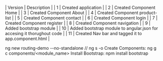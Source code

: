 | Version | Description |
| 1 | Created application |
| 2 | Created Component Home |
| 3 | Created Component About |
| 4 | Created Component product-list |
| 5 | Created Component contact |
| 6 | Created Component login |
| 7 | Created Component register |
| 8 | Created Component navigation |
| 9 | Added bootstrap module |
| 10 | Added bootstrap module to angular.json for accesing it thorughout code |
| 11 | Created Nav bar and tagged it to app.component.html |












ng new routing-demo --no-standalone //
ng s -o
Create Components: ng g c components/<module_name>
Install Bootstrap: npm install bootstrap